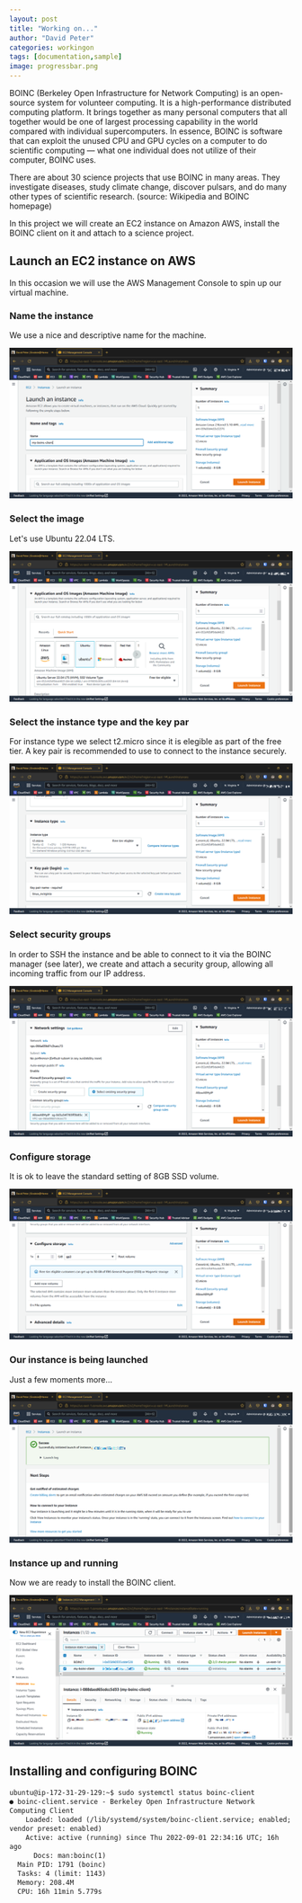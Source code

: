 ```yaml
---
layout: post
title: "Working on..."
author: "David Peter"
categories: workingon
tags: [documentation,sample]
image: progressbar.png
---
```


BOINC (Berkeley Open Infrastructure for Network Computing) is an open-source system for volunteer computing. It is a high-performance distributed computing platform. It brings together as many personal computers that all together would be one of largest processing capability in the world compared with individual supercomputers. In essence, BOINC is software that can exploit the unused CPU and GPU cycles on a computer to do scientific computing — what one individual does not utilize of their computer, BOINC uses.

There are about 30 science projects that use BOINC in many areas. They investigate diseases, study climate change, discover pulsars, and do many other types of scientific research. (source: Wikipedia and BOINC homepage)

In this project we will create an EC2 instance on Amazon AWS, install the BOINC client on it and attach to a science project.

## Launch an EC2 instance on AWS

In this occasion we will use the AWS Management Console to spin up our virtual machine.

### Name the instance

We use a nice and descriptive name for the machine.

![image1](/assets/img/boinc/step1.png)

### Select the image

Let's use Ubuntu 22.04 LTS.

![image2](/assets/img/boinc/step2.png)

### Select the instance type and the key par

For instance type we select t2.micro since it is elegible as part of the free tier. A key pair is recommended to use to connect to the instance securely.

![image3](/assets/img/boinc/step3.png)

### Select security groups

In order to SSH the instance and be able to connect to it via the BOINC manager (see later), we create and attach a security group, allowing all incoming traffic from our IP address.

![image4](/assets/img/boinc/step4.png)

### Configure storage

It is ok to leave the standard setting of 8GB SSD volume.

![image5](/assets/img/boinc/step5.png)

### Our instance is being launched

Just a few moments more...

![image6](/assets/img/boinc/step6.png)

### Instance up and running

Now we are ready to install the BOINC client.

![image7](/assets/img/boinc/step7.png)


## Installing and configuring BOINC

```console
ubuntu@ip-172-31-29-129:~$ sudo systemctl status boinc-client
● boinc-client.service - Berkeley Open Infrastructure Network Computing Client
    Loaded: loaded (/lib/systemd/system/boinc-client.service; enabled; vendor preset: enabled)
    Active: active (running) since Thu 2022-09-01 22:34:16 UTC; 16h ago
      Docs: man:boinc(1)
  Main PID: 1791 (boinc)
  Tasks: 4 (limit: 1143)
  Memory: 208.4M
  CPU: 16h 11min 5.779s
```
